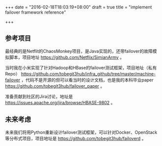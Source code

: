 +++
date = "2016-02-18T18:03:19+08:00"
draft = true
title = "implement failover framework reference"

+++

## 参考项目

最经典的是Netflit的ChaosMonkey项目，是Java实现的，还带failover的故障模拟脚本，项目地址 <https://github.com/Netflix/SimianArmy> 。

当时我在小米实现了针对Hadoop和HBase的failover测试框架，项目地址（私有Repo） <https://github.com/tobegit3hub/infra_github/tree/master/machine-failover> ，代码不是开源的但可以看当时的设计文档，也是我的本科毕业paper <https://github.com/tobegit3hub/failover_paper> 。

准备贡献到社区的Jira讨论，地址是 <https://issues.apache.org/jira/browse/HBASE-9802> 。

## 未来考虑

未来我们将用Python重新设计failover测试框架，可以针对Docker、OpenStack等分布式项目，项目地址是 <https://github.com/tobegit3hub/failoverd> 。